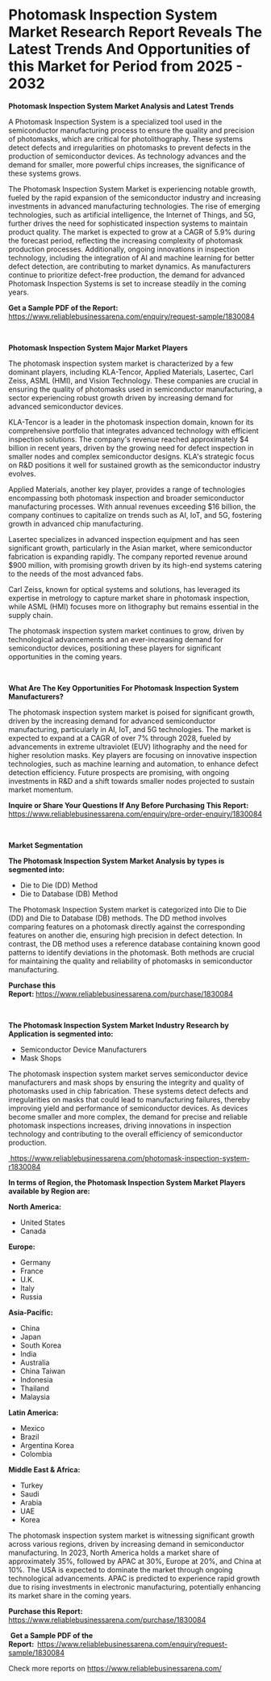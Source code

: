 <p><h1>Photomask Inspection System Market Research Report Reveals The Latest Trends And Opportunities of this Market for Period from 2025 - 2032</h1></p><p><strong>Photomask Inspection System Market Analysis and Latest Trends</strong></p>
<p><p>A Photomask Inspection System is a specialized tool used in the semiconductor manufacturing process to ensure the quality and precision of photomasks, which are critical for photolithography. These systems detect defects and irregularities on photomasks to prevent defects in the production of semiconductor devices. As technology advances and the demand for smaller, more powerful chips increases, the significance of these systems grows.</p><p>The Photomask Inspection System Market is experiencing notable growth, fueled by the rapid expansion of the semiconductor industry and increasing investments in advanced manufacturing technologies. The rise of emerging technologies, such as artificial intelligence, the Internet of Things, and 5G, further drives the need for sophisticated inspection systems to maintain product quality. The market is expected to grow at a CAGR of 5.9% during the forecast period, reflecting the increasing complexity of photomask production processes. Additionally, ongoing innovations in inspection technology, including the integration of AI and machine learning for better defect detection, are contributing to market dynamics. As manufacturers continue to prioritize defect-free production, the demand for advanced Photomask Inspection Systems is set to increase steadily in the coming years.</p></p>
<p><strong>Get a Sample PDF of the Report:&nbsp;</strong> <a href="https://www.reliablebusinessarena.com/enquiry/request-sample/1830084?utm_campaign=2805&utm_medium=2&utm_source=Github&utm_content=ia&utm_term=06042025&utm_id=photomask-inspection-system">https://www.reliablebusinessarena.com/enquiry/request-sample/1830084</a></p>
<p>&nbsp;</p>
<p><strong>Photomask Inspection System Major Market Players</strong></p>
<p><p>The photomask inspection system market is characterized by a few dominant players, including KLA-Tencor, Applied Materials, Lasertec, Carl Zeiss, ASML (HMI), and Vision Technology. These companies are crucial in ensuring the quality of photomasks used in semiconductor manufacturing, a sector experiencing robust growth driven by increasing demand for advanced semiconductor devices.</p><p>KLA-Tencor is a leader in the photomask inspection domain, known for its comprehensive portfolio that integrates advanced technology with efficient inspection solutions. The company's revenue reached approximately $4 billion in recent years, driven by the growing need for defect inspection in smaller nodes and complex semiconductor designs. KLA's strategic focus on R&D positions it well for sustained growth as the semiconductor industry evolves.</p><p>Applied Materials, another key player, provides a range of technologies encompassing both photomask inspection and broader semiconductor manufacturing processes. With annual revenues exceeding $16 billion, the company continues to capitalize on trends such as AI, IoT, and 5G, fostering growth in advanced chip manufacturing.</p><p>Lasertec specializes in advanced inspection equipment and has seen significant growth, particularly in the Asian market, where semiconductor fabrication is expanding rapidly. The company reported revenue around $900 million, with promising growth driven by its high-end systems catering to the needs of the most advanced fabs.</p><p>Carl Zeiss, known for optical systems and solutions, has leveraged its expertise in metrology to capture market share in photomask inspection, while ASML (HMI) focuses more on lithography but remains essential in the supply chain.</p><p>The photomask inspection system market continues to grow, driven by technological advancements and an ever-increasing demand for semiconductor devices, positioning these players for significant opportunities in the coming years.</p></p>
<p>&nbsp;</p>
<p><strong>What Are The Key Opportunities For Photomask Inspection System Manufacturers?</strong></p>
<p><p>The photomask inspection system market is poised for significant growth, driven by the increasing demand for advanced semiconductor manufacturing, particularly in AI, IoT, and 5G technologies. The market is expected to expand at a CAGR of over 7% through 2028, fueled by advancements in extreme ultraviolet (EUV) lithography and the need for higher resolution masks. Key players are focusing on innovative inspection technologies, such as machine learning and automation, to enhance defect detection efficiency. Future prospects are promising, with ongoing investments in R&D and a shift towards smaller nodes projected to sustain market momentum.</p></p>
<p><strong>Inquire or Share Your Questions If Any Before Purchasing This Report:</strong> <a href="https://www.reliablebusinessarena.com/enquiry/pre-order-enquiry/1830084?utm_campaign=2805&utm_medium=2&utm_source=Github&utm_content=ia&utm_term=06042025&utm_id=photomask-inspection-system">https://www.reliablebusinessarena.com/enquiry/pre-order-enquiry/1830084</a></p>
<p>&nbsp;</p>
<p><strong>Market Segmentation</strong></p>
<p><strong>The Photomask Inspection System Market Analysis by types is segmented into:</strong></p>
<p><ul><li>Die to Die (DD) Method</li><li>Die to Database (DB) Method</li></ul></p>
<p><p>The Photomask Inspection System market is categorized into Die to Die (DD) and Die to Database (DB) methods. The DD method involves comparing features on a photomask directly against the corresponding features on another die, ensuring high precision in defect detection. In contrast, the DB method uses a reference database containing known good patterns to identify deviations in the photomask. Both methods are crucial for maintaining the quality and reliability of photomasks in semiconductor manufacturing.</p></p>
<p><strong>Purchase this Report:&nbsp;</strong><a href="https://www.reliablebusinessarena.com/purchase/1830084?utm_campaign=2805&utm_medium=2&utm_source=Github&utm_content=ia&utm_term=06042025&utm_id=photomask-inspection-system">https://www.reliablebusinessarena.com/purchase/1830084</a></p>
<p>&nbsp;</p>
<p><strong>The Photomask Inspection System Market Industry Research by Application is segmented into:</strong></p>
<p><ul><li>Semiconductor Device Manufacturers</li><li>Mask Shops</li></ul></p>
<p><p>The photomask inspection system market serves semiconductor device manufacturers and mask shops by ensuring the integrity and quality of photomasks used in chip fabrication. These systems detect defects and irregularities on masks that could lead to manufacturing failures, thereby improving yield and performance of semiconductor devices. As devices become smaller and more complex, the demand for precise and reliable photomask inspections increases, driving innovations in inspection technology and contributing to the overall efficiency of semiconductor production.</p></p>
<p><a href="https://www.reliablebusinessarena.com/photomask-inspection-system-r1830084?utm_campaign=2805&utm_medium=2&utm_source=Github&utm_content=ia&utm_term=06042025&utm_id=photomask-inspection-system">&nbsp;https://www.reliablebusinessarena.com/photomask-inspection-system-r1830084</a></p>
<p><strong>In terms of Region, the Photomask Inspection System Market Players available by Region are:</strong></p>
<p>
    <p> <strong> North America: </strong>
        <ul>
            <li>United States</li>
            <li>Canada</li>
        </ul>
        </p> 
    <p> <strong> Europe: </strong>
        <ul>
            <li>Germany</li>
            <li>France</li>
            <li>U.K.</li>
            <li>Italy</li>
            <li>Russia</li>
        </ul>
        </p> 
    <p> <strong> Asia-Pacific: </strong>
        <ul>
            <li>China</li>
            <li>Japan</li>
            <li>South Korea</li>
            <li>India</li>
            <li>Australia</li>
            <li>China Taiwan</li>
            <li>Indonesia</li>
            <li>Thailand</li>
            <li>Malaysia</li>
        </ul>
        </p> 
    <p> <strong> Latin America: </strong>
        <ul>
            <li>Mexico</li>
            <li>Brazil</li>
            <li>Argentina Korea</li>
            <li>Colombia</li>
        </ul>
        </p> 
    <p> <strong> Middle East & Africa: </strong>
        <ul>
            <li>Turkey</li>
            <li>Saudi</li>
            <li>Arabia</li>
            <li>UAE</li>
            <li>Korea</li>
        </ul>
    </p>
    </p>
<p><p>The photomask inspection system market is witnessing significant growth across various regions, driven by increasing demand in semiconductor manufacturing. In 2023, North America holds a market share of approximately 35%, followed by APAC at 30%, Europe at 20%, and China at 10%. The USA is expected to dominate the market through ongoing technological advancements. APAC is predicted to experience rapid growth due to rising investments in electronic manufacturing, potentially enhancing its market share in the coming years.</p></p>
<p><strong>Purchase this Report: </strong><a href="https://www.reliablebusinessarena.com/purchase/1830084?utm_campaign=2805&utm_medium=2&utm_source=Github&utm_content=ia&utm_term=06042025&utm_id=photomask-inspection-system">https://www.reliablebusinessarena.com/purchase/1830084</a></p>
<p>&nbsp;<strong>Get a Sample PDF of the Report:&nbsp;&nbsp;</strong><a href="https://www.reliablebusinessarena.com/enquiry/request-sample/1830084?utm_campaign=2805&utm_medium=2&utm_source=Github&utm_content=ia&utm_term=06042025&utm_id=photomask-inspection-system">https://www.reliablebusinessarena.com/enquiry/request-sample/1830084</a></p>
<p><strong></strong></p>
<p>Check more reports on <a href="https://www.reliablebusinessarena.com/?utm_campaign=2805&utm_medium=2&utm_source=Github&utm_content=ia&utm_term=06042025&utm_id=photomask-inspection-system">https://www.reliablebusinessarena.com/</a></p>